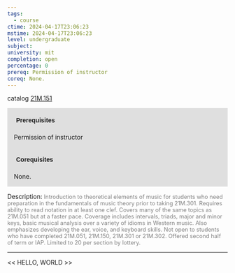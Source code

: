 ```yaml
---
tags:
  - course
ctime: 2024-04-17T23:06:23
mstime: 2024-04-17T23:06:23
level: undergraduate
subject: 
university: mit
completion: open
percentage: 0
prereq: Permission of instructor
coreq: None.
---
```


catalog [21M.151](http://student.mit.edu/catalog/m21Ma.html#21M.151)

<span style="display: block; padding: 15px; background-color: rgb(100, 100, 100, 0.2);"><font id="m_prereq2507_0" style="display: block; font-family: Arial, sans-serif; font-weight: bold; padding: 5px">Prerequisites</font><br><span id="prereq2507_0">Permission of instructor</span></span>
<span style="display: block; padding: 15px; background-color: rgb(100, 100, 100, 0.2);"><font id="m_coreq2507_0" style="display: block; font-family: Arial, sans-serif; font-weight: bold; padding: 5px">Corequisites</font><br><span id="coreq2507_0">None.</span></span>

<font style="">Description:</font>
<font style="color: grey; font-size: 0.8rem;">Introduction to theoretical elements of music for students who need preparation in the fundamentals of music theory prior to taking 21M.301. Requires ability to read notation in at least one clef. Covers many of the same topics as 21M.051 but at a faster pace. Coverage includes intervals, triads, major and minor keys, basic musical analysis over a variety of idioms in Western music. Also emphasizes developing the ear, voice, and keyboard skills. Not open to students who have completed 21M.051, 21M.150, 21M.301 or 21M.302. Offered second half of term or IAP. Limited to 20 per section by lottery.</font>



---

<< HELLO, WORLD >>
